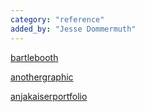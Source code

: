 ```yaml
---
category: "reference"
added_by: "Jesse Dommermuth"
---
```

[bartlebooth](https://bartlebooth.org)

[anothergraphic](https://anothergraphic.org)

[anjakaiserportfolio](https://www.anjakaiser.info/Hidden-Art-School-Services/)
